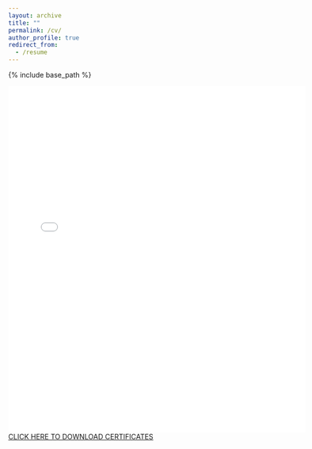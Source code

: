 ```yaml
---
layout: archive
title: ""
permalink: /cv/
author_profile: true
redirect_from:
  - /resume
---
```


{% include base_path %}
<!--<p><b>News: I am pleased to share that I have recently updated my CV and earned a cumulative GPA of 89.05 in last semester, with all A's in my courses. (3/24/2023)</b></p>-->
<embed src="{{ site.baseurl }}/files/CV.pdf" width="600" height="700" type='application/pdf'> 
<a href="https://jiahenglu.com/files/certificates.pdf">CLICK HERE TO DOWNLOAD CERTIFICATES</a>


